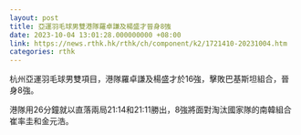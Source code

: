 ```yaml
---
layout: post
title: 亞運羽毛球男雙港隊羅卓謙及楊盛才晉身8強
date: 2023-10-04 13:01:28.000000000 +08:00
link: https://news.rthk.hk/rthk/ch/component/k2/1721410-20231004.htm
categories: rthk
---
```


杭州亞運羽毛球男雙項目，港隊羅卓謙及楊盛才於16強，擊敗巴基斯坦組合，晉身8強。

港隊用26分鐘就以直落兩局21:14和21:11勝出，8強將面對淘汰國家隊的南韓組合崔率圭和金元浩。
